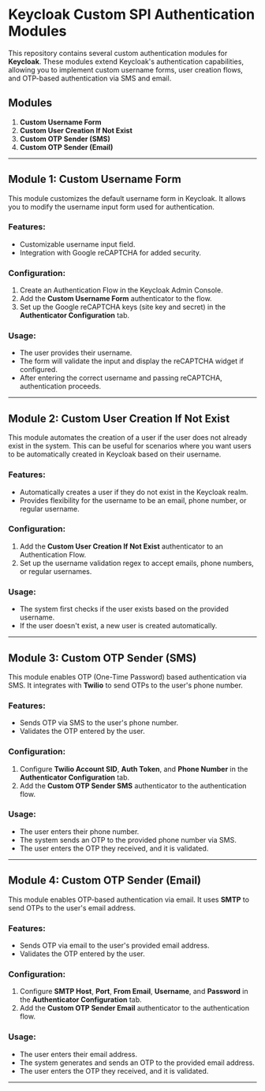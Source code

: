 # Keycloak Custom SPI Authentication Modules

This repository contains several custom authentication modules for **Keycloak**. These modules extend Keycloak's authentication capabilities, allowing you to implement custom username forms, user creation flows, and OTP-based authentication via SMS and email.

## Modules

1. **Custom Username Form**
2. **Custom User Creation If Not Exist**
3. **Custom OTP Sender (SMS)**
4. **Custom OTP Sender (Email)**

---

## Module 1: Custom Username Form

This module customizes the default username form in Keycloak. It allows you to modify the username input form used for authentication.

### Features:
- Customizable username input field.
- Integration with Google reCAPTCHA for added security.
  
### Configuration:
1. Create an Authentication Flow in the Keycloak Admin Console.
2. Add the **Custom Username Form** authenticator to the flow.
3. Set up the Google reCAPTCHA keys (site key and secret) in the **Authenticator Configuration** tab.

### Usage:
- The user provides their username.
- The form will validate the input and display the reCAPTCHA widget if configured.
- After entering the correct username and passing reCAPTCHA, authentication proceeds.

---

## Module 2: Custom User Creation If Not Exist

This module automates the creation of a user if the user does not already exist in the system. This can be useful for scenarios where you want users to be automatically created in Keycloak based on their username.

### Features:
- Automatically creates a user if they do not exist in the Keycloak realm.
- Provides flexibility for the username to be an email, phone number, or regular username.

### Configuration:
1. Add the **Custom User Creation If Not Exist** authenticator to an Authentication Flow.
2. Set up the username validation regex to accept emails, phone numbers, or regular usernames.

### Usage:
- The system first checks if the user exists based on the provided username.
- If the user doesn't exist, a new user is created automatically.

---

## Module 3: Custom OTP Sender (SMS)

This module enables OTP (One-Time Password) based authentication via SMS. It integrates with **Twilio** to send OTPs to the user's phone number.

### Features:
- Sends OTP via SMS to the user's phone number.
- Validates the OTP entered by the user.

### Configuration:
1. Configure **Twilio Account SID**, **Auth Token**, and **Phone Number** in the **Authenticator Configuration** tab.
2. Add the **Custom OTP Sender SMS** authenticator to the authentication flow.

### Usage:
- The user enters their phone number.
- The system sends an OTP to the provided phone number via SMS.
- The user enters the OTP they received, and it is validated.

---

## Module 4: Custom OTP Sender (Email)

This module enables OTP-based authentication via email. It uses **SMTP** to send OTPs to the user's email address.

### Features:
- Sends OTP via email to the user's provided email address.
- Validates the OTP entered by the user.
  
### Configuration:
1. Configure **SMTP Host**, **Port**, **From Email**, **Username**, and **Password** in the **Authenticator Configuration** tab.
2. Add the **Custom OTP Sender Email** authenticator to the authentication flow.

### Usage:
- The user enters their email address.
- The system generates and sends an OTP to the provided email address.
- The user enters the OTP they received, and it is validated.

---
